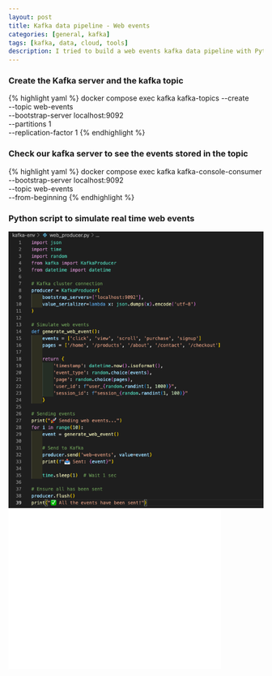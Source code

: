 ```yaml
---
layout: post
title: Kafka data pipeline - Web events
categories: [general, kafka]
tags: [kafka, data, cloud, tools]
description: I tried to build a web events kafka data pipeline with Python
---
```


### Create the Kafka server and the kafka topic

{% highlight yaml %}
docker compose exec kafka kafka-topics --create \
 --topic web-events \
 --bootstrap-server localhost:9092 \
 --partitions 1 \
 --replication-factor 1
{% endhighlight %}

### Check our kafka server to see the events stored in the topic

{% highlight yaml %}
docker compose exec kafka kafka-console-consumer \
 --bootstrap-server localhost:9092 \
 --topic web-events \
 --from-beginning
{% endhighlight %}

### Python script to simulate real time web events

<img src="/assets/media/27-06-web-events-pipeline/kafka_producer.png">

<iframe width="420" height="315" src="/assets/media/27-06-web-events-pipeline/kafka-producer-events-simulation.mkv" frameborder="0" allowfullscreen></iframe>
